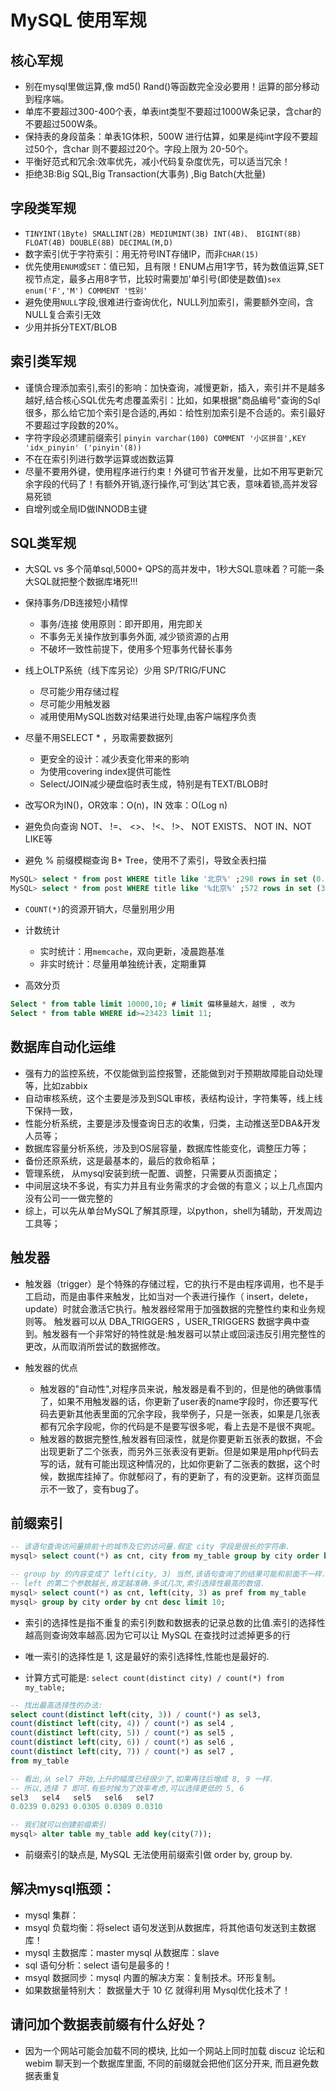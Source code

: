 # MySQL 使用军规

## 核心军规

- 别在mysql里做运算,像 md5() Rand()等函数完全没必要用！运算的部分移动到程序端。
- 单库不要超过300-400个表，单表int类型不要超过1000W条记录，含char的不要超过500W条。
- 保持表的身段苗条：单表1G体积，500W 进行估算，如果是纯int字段不要超过50个，含char 则不要超过20个。字段上限为 20-50个。
- 平衡好范式和冗余:效率优先，减小代码复杂度优先，可以适当冗余！
- 拒绝3B:Big SQL,Big Transaction(大事务) ,Big Batch(大批量)

## 字段类军规

- `TINYINT(1Byte) SMALLINT(2B) MEDIUMINT(3B) INT(4B)、 BIGINT(8B) FLOAT(4B) DOUBLE(8B) DECIMAL(M,D)`
- 数字索引优于字符索引：用无符号INT存储IP，而非`CHAR(15)`
- 优先使用`ENUM`或`SET`：值已知，且有限！ENUM占用1字节，转为数值运算,SET视节点定，最多占用8字节，比较时需要加'单引号(即使是数值)`sex enum('F','M') COMMENT '性别'`
- 避免使用`NULL`字段,很难进行查询优化，NULL列加索引，需要额外空间，含NULL复合索引无效
- 少用并拆分TEXT/BLOB

## 索引类军规

- 谨慎合理添加索引,索引的影响：加快查询，减慢更新，插入，索引并不是越多越好,结合核心SQL优先考虑覆盖索引：比如，如果根据"商品编号"查询的Sql很多，那么给它加个索引是合适的,再如：给性别加索引是不合适的。索引最好不要超过字段数的20%。
- 字符字段必须建前缀索引 `pinyin varchar(100) COMMENT '小区拼音',KEY 'idx_pinyin' ('pinyin'(8))`
- 不在在索引列进行数学运算或凼数运算
- 尽量不要用外键，使用程序进行约束！外键可节省开发量，比如不用写更新冗余字段的代码了！有额外开销,逐行操作,可‘到达’其它表，意味着锁,高并发容易死锁
- 自增列或全局ID做INNODB主键

## SQL类军规

- 大SQL vs 多个简单sql,5000+ QPS的高并发中，1秒大SQL意味着？可能一条大SQL就把整个数据库堵死!!!
- 保持事务/DB连接短小精悍
  - 事务/连接 使用原则：即开即用，用完即关
  - 不事务无关操作放到事务外面, 减少锁资源的占用
  - 不破坏一致性前提下，使用多个短事务代替长事务
- 线上OLTP系统（线下库另论）少用 SP/TRIG/FUNC
  - 尽可能少用存储过程
  - 尽可能少用触发器
  - 减用使用MySQL凼数对结果进行处理,由客户端程序负责
- 尽量不用SELECT * ，叧取需要数据列
  - 更安全的设计：减少表变化带来的影响
  - 为使用covering index提供可能性
  - Select/JOIN减少硬盘临时表生成，特别是有TEXT/BLOB时

- 改写OR为IN()，OR效率：O(n)，IN 效率：O(Log n)
- 避免负向查询 NOT、 !=、 <>、 !<、 !>、 NOT EXISTS、 NOT IN、NOT LIKE等
- 避免 % 前缀模糊查询 B+ Tree，使用不了索引，导致全表扫描

```sql
MySQL> select * from post WHERE title like '北京%' ;298 rows in set (0.01 sec)
MySQL> select * from post WHERE title like '%北京%' ;572 rows in set (3.27 sec)
```

- `COUNT(*)`的资源开销大，尽量别用少用
- 计数统计
  - 实时统计：用`memcache`，双向更新，凌晨跑基准
  - 非实时统计：尽量用单独统计表，定期重算

- 高效分页

```sql
Select * from table limit 10000,10; # limit 偏移量越大，越慢 , 改为
Select * from table WHERE id>=23423 limit 11;
```

## 数据库自动化运维

- 强有力的监控系统，不仅能做到监控报警，还能做到对于预期故障能自动处理等，比如zabbix
- 自动审核系统，这个主要是涉及到SQL审核，表结构设计，字符集等，线上线下保持一致，
- 性能分析系统，主要是涉及慢查询日志的收集，归类，主动推送至DBA&开发人员等；
- 数据库容量分析系统，涉及到OS层容量，数据库性能变化，调整压力等；
- 备份还原系统，这是最基本的，最后的救命稻草；
- 管理系统， 从mysql安装到统一配置、调整，只需要从页面搞定；
- 中间层这块不多说，有实力并且有业务需求的才会做的有意义；以上几点国内没有公司一一做完整的
- 综上，可以先从单台MySQL了解其原理，以python，shell为辅助，开发周边工具等；

## 触发器

- 触发器（trigger）是个特殊的存储过程，它的执行不是由程序调用，也不是手工启动，而是由事件来触发，比如当对一个表进行操作（ insert，delete， update）时就会激活它执行。触发器经常用于加强数据的完整性约束和业务规则等。 触发器可以从 DBA_TRIGGERS ，USER_TRIGGERS 数据字典中查到。触发器有一个非常好的特性就是:触发器可以禁止或回滚违反引用完整性的更改，从而取消所尝试的数据修改。

- 触发器的优点
  - 触发器的"自动性",对程序员来说，触发器是看不到的，但是他的确做事情了，如果不用触发器的话，你更新了user表的name字段时，你还要写代码去更新其他表里面的冗余字段，我举例子，只是一张表，如果是几张表都有冗余字段呢，你的代码是不是要写很多呢，看上去是不是很不爽呢。
  - 触发器的数据完整性,触发器有回滚性，就是你要更新五张表的数据，不会出现更新了二个张表，而另外三张表没有更新。但是如果是用php代码去写的话，就有可能出现这种情况的，比如你更新了二张表的数据，这个时候，数据库挂掉了。你就郁闷了，有的更新了，有的没更新。这样页面显示不一致了，变有bug了。

## 前缀索引

```sql
-- 该语句查询访问量排前十的城市及它的访问量.假定 city 字段是很长的字符串.
mysql> select count(*) as cnt, city from my_table group by city order by cnt desc limit 10;

-- group by 的内容变成了 left(city, 3) 当然,该语句查询了的结果可能和前面不一样. 
-- left 的第二个参数越长,肯定越准确.多试几次,索引选择性最高的数值.
mysql> select count(*) as cnt, left(city, 3) as pref from my_table 
mysql> group by city order by cnt desc limit 10;

```

- 索引的选择性是指不重复的索引列数和数据表的记录总数的比值.索引的选择性越高则查询效率越高.因为它可以让 MySQL 在查找时过滤掉更多的行
- 唯一索引的选择性是 1, 这是最好的索引选择性,性能也是最好的.

- 计算方式可能是: `select count(distinct city) / count(*) from my_table;`

```sql
-- 找出最高选择性的办法:
select count(distinct left(city, 3)) / count(*) as sel3,
count(distinct left(city, 4)) / count(*) as sel4 ,
count(distinct left(city, 5)) / count(*) as sel5 ,
count(distinct left(city, 6)) / count(*) as sel6 ,
count(distinct left(city, 7)) / count(*) as sel7 ,
from my_table

-- 看出,从 sel7 开始,上升的幅度已经很少了,如果再往后增成 8, 9 一样.
-- 所以,选择 7 即可.有些时候为了效率考虑,可以选择更低的 5, 6
sel3   sel4   sel5   sel6   sel7
0.0239 0.0293 0.0305 0.0309 0.0310

-- 我们就可以创建前缀索引
mysql> alter table my_table add key(city(7));

```

- 前缀索引的缺点是, MySQL 无法使用前缀索引做 order by, group by.

## 解决mysql瓶颈：

- mysql 集群：
- msyql 负载均衡：将select 语句发送到从数据库，将其他语句发送到主数据库！
- mysql 主数据库：master     mysql  从数据库：slave
- sql 语句分析：select 语句是最多的！
- msyql 数据同步：mysql 内置的解决方案：复制技术。环形复制。
- 如果数据量特别大： 数据量大于 10 亿 就得利用 Mysql优化技术了！

## 请问加个数据表前缀有什么好处？

- 因为一个网站可能会加载不同的模块, 比如一个网站上同时加载 discuz 论坛和 webim 聊天到一个数据库里面, 不同的前缀就会把他们区分开来, 而且避免数据表重复
